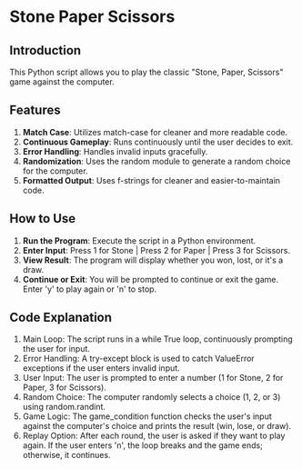 # Stone Paper Scissors

## Introduction

This Python script allows you to play the classic "Stone, Paper, Scissors" game against the computer.

## Features

1. **Match Case**: Utilizes match-case for cleaner and more readable code.
2. **Continuous Gameplay**: Runs continuously until the user decides to exit.
3. **Error Handling**: Handles invalid inputs gracefully.
4. **Randomization**: Uses the random module to generate a random choice for the computer.
5. **Formatted Output**: Uses f-strings for cleaner and easier-to-maintain code.

## How to Use

1. **Run the Program**: Execute the script in a Python environment.
2. **Enter Input**: Press 1 for Stone | Press 2 for Paper | Press 3 for Scissors.
3. **View Result**: The program will display whether you won, lost, or it's a draw.
4. **Continue or Exit**: You will be prompted to continue or exit the game. Enter 'y' to play again or 'n' to stop.

## Code Explanation

1. Main Loop: The script runs in a while True loop, continuously prompting the user for input.
2. Error Handling: A try-except block is used to catch ValueError exceptions if the user enters invalid input.
3. User Input: The user is prompted to enter a number (1 for Stone, 2 for Paper, 3 for Scissors).
4. Random Choice: The computer randomly selects a choice (1, 2, or 3) using random.randint.
5. Game Logic: The game_condition function checks the user's input against the computer's choice and prints the result (win, lose, or draw).
6. Replay Option: After each round, the user is asked if they want to play again. If the user enters 'n', the loop breaks and the game ends; otherwise, it continues.
